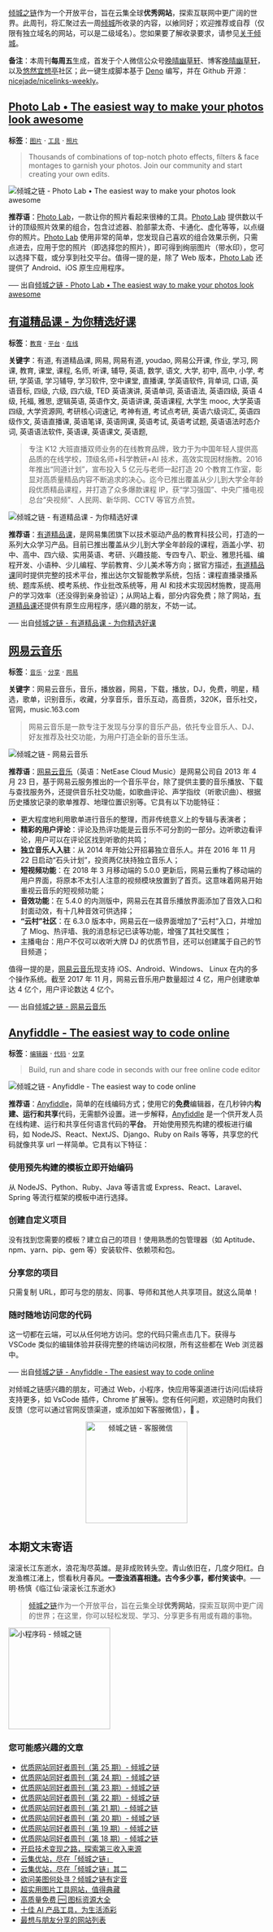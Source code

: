 [倾城之链](https://nicelinks.site/?utm_source=weekly)作为一个开放平台，旨在云集全球**优秀网站**，探索互联网中更广阔的世界。此周刊，将汇聚过去一周[倾城](https://nicelinks.site/?utm_source=weekly)所收录的内容，以飨同好；欢迎推荐或自荐（仅限有独立域名的网站，可以是二级域名）。您如果要了解收录要求，请参见[关于倾城](https://nicelinks.site/about?utm_source=weekly)。

**备注**：本周刊**每周五**生成，首发于个人微信公众号[晚晴幽草轩](https://mp.weixin.qq.com/mp/appmsgalbum?__biz=MzI5MDIwMzM2Mg==&action=getalbum&album_id=1530765143352082433&scene=173&from_msgid=2650641087&from_itemidx=1&count=3#wechat_redirect)、博客[晚晴幽草轩](https://www.jeffjade.com)，以及[悠然宜想亭](https://forum.lovejade.cn/)社区；此一键生成脚本基于 [Deno](https://nicelinks.site/post/602d30aad099ff5688618591) 编写，并在 Github 开源：[nicejade/nicelinks-weekly](https://github.com/nicejade/nicelinks-weekly)。

## [Photo Lab • The easiest way to make your photos look awesome](https://nicelinks.site/post/61137520c4382e0655022155)

**标签**：[`图片`](https://nicelinks.site/tags/图片) · [`工具`](https://nicelinks.site/tags/工具) · [`照片`](https://nicelinks.site/tags/照片)

> Thousands of combinations of top-notch photo effects, filters & face montages to garnish your photos. Join our community and start creating your own edits.

![倾城之链 - Photo Lab • The easiest way to make your photos look awesome](https://nicelinks.oss-cn-shenzhen.aliyuncs.com/photolab.me.png?x-oss-process=style/png2jpg)

**推荐语**：[Photo Lab](https://nicelinks.site/redirect?url=https://photolab.me/)，一款让你的照片看起来很棒的工具。[Photo Lab](https://nicelinks.site/redirect?url=https://photolab.me/) 提供数以千计的顶级照片效果的组合，包含过滤器、脸部蒙太奇、卡通化、虚化等等，以点缀你的照片。[Photo Lab](https://nicelinks.site/redirect?url=https://photolab.me/) 使用非常的简单，您发现自己喜欢的组合效果示例，只需点进去，应用于您的照片（即选择您的照片），即可得到绚丽图片（带水印），您可以选择下载，或分享到社交平台。值得一提的是，除了 Web 版本，[Photo Lab](https://nicelinks.site/redirect?url=https://photolab.me/) 还提供了 Android、iOS 原生应用程序。

── 出自[倾城之链 - Photo Lab • The easiest way to make your photos look awesome](https://nicelinks.site/post/61137520c4382e0655022155)

## [有道精品课 - 为你精选好课](https://nicelinks.site/post/61151af2c4382e0655022159)

**标签**：[`教育`](https://nicelinks.site/tags/教育) · [`平台`](https://nicelinks.site/tags/平台) · [`在线`](https://nicelinks.site/tags/在线)

**关键字**：有道, 有道精品课, 网易, 网易有道, youdao, 网易公开课, 作业, 学习, 网课, 教育, 课堂, 课程, 名师, 听课, 辅导, 英语, 数学, 语文, 大学, 初中, 高中, 小学, 考研, 学英语, 学习辅导, 学习软件, 空中课堂, 直播课, 学英语软件, 背单词, 口语, 英语音标, 四级, 六级, 四六级, TED 英语演讲, 英语单词, 英语语法, 英语四级, 英语 4 级, 托福, 雅思, 逻辑英语, 英语作文, 英语讲课, 英语课程, 大学生 mooc, 大学英语四级, 大学资源网, 考研核心词速记, 考神有道, 考试点考研, 英语六级词汇, 英语四级作文, 英语直播课, 英语笔译, 英语网课, 英语考试, 英语考试题, 英语语法时态介词, 英语语法软件, 英语课, 英语课文, 英语题,

> 专注 K12 大班直播双师业务的在线教育品牌，致力于为中国年轻人提供高品质的在线学校，顶级名师+科学教研+AI 技术，高效实现因材施教。2016 年推出“同道计划”，宣布投入 5 亿元与老师一起打造 20 个教育工作室，彰显对高质量精品内容不断追求的决心。迄今已推出覆盖从少儿到大学全年龄段优质精品课程，并打造了众多爆款课程 IP，获“学习强国”、中央广播电视总台“央视频”、人民网、新华网、CCTV 等官方点赞。

![倾城之链 - 有道精品课 - 为你精选好课](https://nicelinks.oss-cn-shenzhen.aliyuncs.com/ke.youdao.com.png?x-oss-process=style/png2jpg)

**推荐语**：[有道精品课](https://nicelinks.site/redirect?url=https://ke.youdao.com/)，是网易集团旗下以技术驱动产品的教育科技公司，打造的一系列大众学习产品。目前已推出覆盖从少儿到大学全年龄段的课程，涵盖小学、初中、高中、四六级、实用英语、考研、兴趣技能、专四专八、职业、雅思托福、编程开发、小语种、少儿编程、学前教育、少儿美术等方向；据官方描述，[有道精品课](https://nicelinks.site/redirect?url=https://ke.youdao.com/)同时提供完整的技术平台，推出达尔文智能教学系统，包括：课程直播录播系统、题库系统、模考系统、作业批改系统等，用 AI 和技术实现因材施教，提高用户的学习效率（还没得到亲身验证）；从网站上看，部分内容免费；除了网站，[有道精品课](https://nicelinks.site/redirect?url=https://ke.youdao.com/)还提供有原生应用程序，感兴趣的朋友，不妨一试。

── 出自[倾城之链 - 有道精品课 - 为你精选好课](https://nicelinks.site/post/61151af2c4382e0655022159)

## [网易云音乐](https://nicelinks.site/post/6113b4b0c4382e0655022157)

**标签**：[`音乐`](https://nicelinks.site/tags/音乐) · [`分享`](https://nicelinks.site/tags/分享) · [`网易`](https://nicelinks.site/tags/网易)

**关键字**：网易云音乐，音乐，播放器，网易，下载，播放，DJ，免费，明星，精选，歌单，识别音乐，收藏，分享音乐，音乐互动，高音质，320K，音乐社交，官网，music.163.com

> 网易云音乐是一款专注于发现与分享的音乐产品，依托专业音乐人、DJ、好友推荐及社交功能，为用户打造全新的音乐生活。

![倾城之链 - 网易云音乐](https://nicelinks.oss-cn-shenzhen.aliyuncs.com/music.163.com.png?x-oss-process=style/png2jpg)

**推荐语**：[网易云音乐](https://nicelinks.site/redirect?url=https://music.163.com/)（英语：NetEase Cloud Music）是网易公司自 2013 年 4 月 23 日，基于网易云服务推出的一个音乐平台，除了提供主要的音乐播放、下载与查找服务外，还提供音乐社交功能，如歌曲评论、声学指纹（听歌识曲）、根据历史播放记录的歌单推荐、地理位置识别等。它具有以下功能特征：

- 更大程度地利用歌单进行音乐的整理，而非传统意义上的专辑与表演者；
- **精彩的用户评论**：评论及热评功能是云音乐不可分割的一部分。边听歌边看评论，用户可以在评论区找到听歌的共鸣；
- **独立音乐人入驻**：从 2014 年开始公开招募独立音乐人。并在 2016 年 11 月 22 日启动“石头计划”，投资两亿扶持独立音乐人；
- **短视频功能**：在 2018 年 3 月移动端的 5.0.0 更新后，网易云重构了移动端的用户界面，将原本不太引人注意的视频模块放置到了首页。这意味着网易开始重视云音乐的短视频功能；
- **音效功能**：在 5.4.0 的内测版中，网易云在其音乐播放界面添加了音效入口和封面动效，有十几种音效可供选择；
- **“云村”社区**：在 6.3.0 版本中，网易云在一级界面增加了“云村”入口，并增加了 Mlog、热评墙、我的消息标记已读等功能，增强了其社交属性；
- 主播电台：用户不仅可以收听大牌 DJ 的优质节目，还可以创建属于自己的节目频道；

值得一提的是，[网易云音乐](https://nicelinks.site/redirect?url=https://music.163.com/)现支持 iOS、Android、Windows、 Linux 在内的多个操作系统。截至 2017 年 11 月，网易云音乐用户数量超过 4 亿，用户创建歌单达 4 亿个，用户评论数达 4 亿个。

── 出自[倾城之链 - 网易云音乐](https://nicelinks.site/post/6113b4b0c4382e0655022157)

## [Anyfiddle - The easiest way to code online](https://nicelinks.site/post/6113477dc4382e0655022153)

**标签**：[`编辑器`](https://nicelinks.site/tags/编辑器) · [`代码`](https://nicelinks.site/tags/代码) · [`分享`](https://nicelinks.site/tags/分享)

> Build, run and share code in seconds with our free online code editor

![倾城之链 - Anyfiddle - The easiest way to code online](https://nicelinks.oss-cn-shenzhen.aliyuncs.com/www.anyfiddle.com.png?x-oss-process=style/png2jpg)

**推荐语**：[Anyfiddle](https://nicelinks.site/redirect?url=https://www.anyfiddle.com/)，简单的在线编码方式；使用它的**免费**编辑器，在几秒钟内**构建、运行和共享**代码，无需额外设置。进一步解释，[Anyfiddle](https://nicelinks.site/redirect?url=https://www.anyfiddle.com/) 是一个供开发人员在线构建、运行和共享任何语言代码的**平台**。 开始使用预先构建的模板进行编码，如 NodeJS、React、NextJS、Django、Ruby on Rails 等等，共享您的代码就像共享 url 一样简单。它具有以下特征：

### 使用预先构建的模板立即开始编码

从 NodeJS、Python、Ruby、Java 等语言或 Express、React、Laravel、Spring 等流行框架的模板中进行选择。

### 创建自定义项目

没有找到您需要的模板？建立自己的项目！使用熟悉的包管理器（如 Aptitude、npm、yarn、pip、gem 等）安装软件、依赖项和包。

### 分享您的项目

只需复制 URL，即可与您的朋友、同事、导师和其他人共享项目。就这么简单！

### 随时随地访问您的代码

这一切都在云端，可以从任何地方访问。您的代码只需点击几下。获得与 VSCode 类似的编辑体验并获得完整的终端访问权限，所有这些都在 Web 浏览器中。

── 出自[倾城之链 - Anyfiddle - The easiest way to code online](https://nicelinks.site/post/6113477dc4382e0655022153)

对倾城之链感兴趣的朋友，可通过 Web，小程序，快应用等渠道进行访问(后续将支持更多，如 VsCode 插件，Chrome 扩展等)。您有任何问题，欢迎随时向我们反馈（您可以通过官网反馈渠道，或添加如下客服微信），🤲 。

<div align="center"><img src="https://image.nicelinks.site/%E5%80%BE%E5%9F%8E%E4%B9%8B%E9%93%BE-%E5%BE%AE%E4%BF%A1-mini.jpeg" style="width: 200px;min-width: 200px;" alt="倾城之链 - 客服微信"></div>

## 本期文末寄语

滚滚长江东逝水，浪花淘尽英雄。是非成败转头空。青山依旧在，几度夕阳红。白发渔樵江渚上，惯看秋月春风。**一壶浊酒喜相逢。古今多少事，都付笑谈中**。── 明·杨慎《临江仙·滚滚长江东逝水》

> [倾城之链](https://nicelinks.site/?utm_source=weekly)作为一个开放平台，旨在云集全球**优秀网站**，探索互联网中更广阔的世界；在这里，你可以轻松发现、学习、分享更多有用或有趣的事物。

<img src="https://image.nicelinks.site/nicelinks-miniprogram-code.jpeg?imageView2/1/w/300/h/300/interlace/1/ignore-error/1" style="width: 200px;min-width: 200px;" alt="小程序码 - 倾城之链"/>

### 您可能感兴趣的文章

- [优质网站同好者周刊（第 25 期）- 倾城之链](https://www.jeffjade.com/2021/08/05/211-nicelinks-weekly-025/)
- [优质网站同好者周刊（第 24 期）- 倾城之链](https://www.jeffjade.com/2021/07/29/210-nicelinks-weekly-024/)
- [优质网站同好者周刊（第 23 期）- 倾城之链](https://www.jeffjade.com/2021/07/23/209-nicelinks-weekly-023/)
- [优质网站同好者周刊（第 22 期）- 倾城之链](https://www.jeffjade.com/2021/07/08/207-nicelinks-weekly-021/)
- [优质网站同好者周刊（第 21 期）- 倾城之链](https://www.jeffjade.com/2021/07/08/207-nicelinks-weekly-021/)
- [优质网站同好者周刊（第 20 期）- 倾城之链](https://www.jeffjade.com/2021/07/01/206-nicelinks-weekly-020/)
- [优质网站同好者周刊（第 19 期）- 倾城之链](https://www.jeffjade.com/2021/06/24/205-nicelinks-weekly-019/)
- [优质网站同好者周刊（第 18 期）- 倾城之链](https://www.jeffjade.com/2021/06/17/204-nicelinks-weekly-018/)
- [开启技术变现之路，探索第三收入来源](https://www.jeffjade.com/2020/11/17/173-talk-about-nice-links/)
- [云集优站，尽在「倾城之链」](https://www.jeffjade.com/2017/12/31/136-talk-about-nicelinks-site/)
- [云集优站，尽在「倾城之链」其二](https://www.jeffjade.com/2018/12/23/146-talk-about-nice-links/)
- [欲问美图何处寻？倾城之链有定音](https://www.jeffjade.com/2019/02/17/151-aweome-beautiful-picture-website-list/ "欲问美图何处寻？倾城之链有定音")
- [超实用图片工具网站，值得典藏](https://www.jeffjade.com/2020/07/27/165-aweome-picture-tool-website-list/)
- [高质量免费 🆓 图标资源大全](https://www.jeffjade.com/2020/09/11/169-high-quality-free-icon-resource-collection/)
- [十佳 AI 产品工具，为生活添彩](https://www.jeffjade.com/2020/09/23/170-list-of-top-20-ai-product-tools/)
- [最想与朋友分享的网站列表](https://www.jeffjade.com/2020/09/01/168-list-of-websites-i-most-want-to-share-with-my-friends/)
